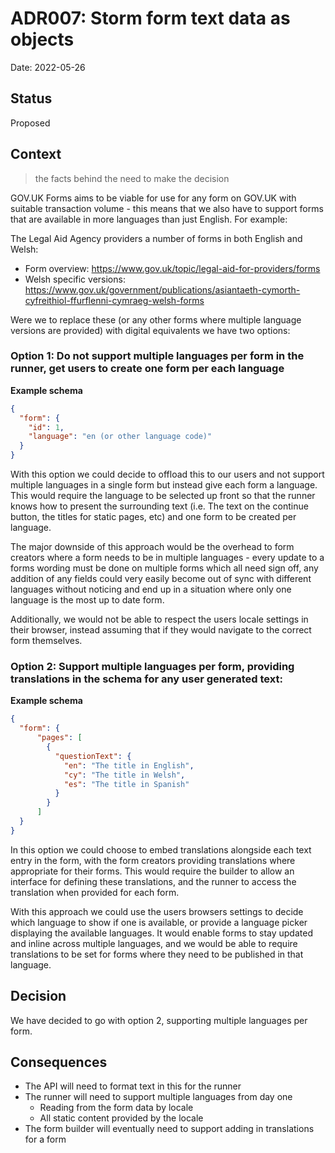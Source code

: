 # ADR007: Storm form text data as objects

Date: 2022-05-26

## Status

Proposed

## Context

> the facts behind the need to make the decision

GOV.UK Forms aims to be viable for use for any form on GOV.UK with suitable transaction volume - this means that we also have to support forms that are available in more languages than just English. For example:

The Legal Aid Agency providers a number of forms in both English and Welsh:

- Form overview: https://www.gov.uk/topic/legal-aid-for-providers/forms
- Welsh specific versions: https://www.gov.uk/government/publications/asiantaeth-cymorth-cyfreithiol-ffurflenni-cymraeg-welsh-forms

Were we to replace these (or any other forms where multiple language versions are provided) with digital equivalents we have two options:

### Option 1: Do not support multiple languages per form in the runner, get users to create one form per each language


**Example schema**
```json
{
  "form": {
    "id": 1,
    "language": "en (or other language code)"
  }
}
```

With this option we could decide to offload this to our users and not support multiple languages in a single form but instead give each form a language. This would require the language to be selected up front so that the runner knows how to present the surrounding text (i.e. The text on the continue button, the titles for static pages, etc) and one form to be created per language.

The major downside of this approach would be the overhead to form creators where a form needs to be in multiple languages - every update to a forms wording must be done on multiple forms which all need sign off, any addition of any fields could very easily become out of sync with different languages without noticing and end up in a situation where only one language is the most up to date form.

Additionally, we would not be able to respect the users locale settings in their browser, instead assuming that if they would navigate to the correct form themselves.

### Option 2: Support multiple languages per form, providing translations in the schema for any user generated text:

**Example schema**
```json
{
  "form": {
      "pages": [
        {
          "questionText": {
            "en": "The title in English",
            "cy": "The title in Welsh",
            "es": "The title in Spanish"
          }
        }
      ]
  }
}
```

In this option we could choose to embed translations alongside each text entry in the form, with the form creators providing translations where appropriate for their forms. This would require the builder to allow an interface for defining these translations, and the runner to access the translation when provided for each form.

With this approach we could use the users browsers settings to decide which language to show if one is available, or provide a language picker displaying the available languages. It would enable forms to stay updated and inline across multiple languages, and we would be able to require translations to be set for forms where they need to be published in that language.

## Decision

We have decided to go with option 2, supporting multiple languages per form.

## Consequences

- The API will need to format text in this for the runner
- The runner will need to support multiple languages from day one
  - Reading from the form data by locale
  - All static content provided by the locale
- The form builder will eventually need to support adding in translations for a form
